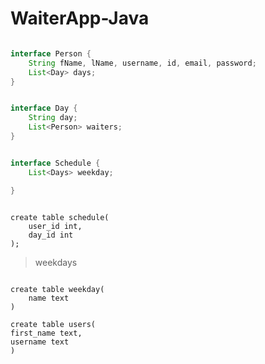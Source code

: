 # WaiterApp-Java



```java

interface Person {
    String fName, lName, username, id, email, password;
    List<Day> days;
}


interface Day {
    String day;
    List<Person> waiters;
}


interface Schedule {
    List<Days> weekday;

}


```


```roomsql

create table schedule(
    user_id int,
    day_id int
);
```

> weekdays


```roomsql

create table weekday(
    name text
)

```

```roomsql
create table users(
first_name text,
username text
)
```